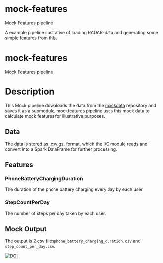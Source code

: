 # mock-features
Mock Features pipeline

A example pipeline ilustrative of loading RADAR-data and generating some simple features from this.

# mock-features
Mock Features pipeline

# Description
This Mock pipeline downloads the data from the [mockdata](https://github.com/RADAR-base-Analytics/mockdata) repository and saves it as a submodule. mockfeatures pipeline uses this mock data to calculate mock features for illustrative purposes.

## Data
The data is stored as .csv.gz. format, which the I/O module reads and convert into a Spark DataFrame for further processing.

## Features
### PhoneBatteryChargingDuration

The duration of the phone battery charging every day by each user
### StepCountPerDay

The number of steps per day taken by each user.

## Mock Output

The output is 2 csv files`phone_battery_charging_duration.csv` and `step_count_per_day.csv`. 

[![DOI](https://zenodo.org/badge/523666760.svg)](https://zenodo.org/badge/latestdoi/523666760)

